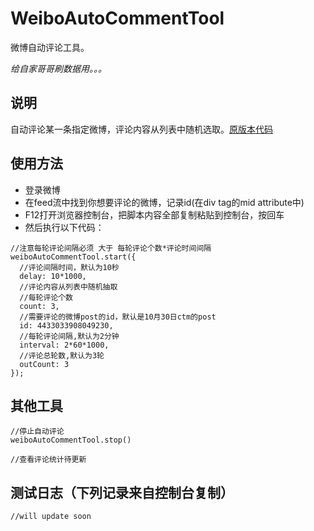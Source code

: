 # WeiboAutoCommentTool

微博自动评论工具。

*给自家哥哥刷数据用。。。*

## 说明
自动评论某一条指定微博，评论内容从列表中随机选取。[原版本代码](https://github.com/mrhuo/WeiboAutoCommentTool)

## 使用方法

* 登录微博
* 在feed流中找到你想要评论的微博，记录id(在div tag的mid attribute中)
* F12打开浏览器控制台，把脚本内容全部复制粘贴到控制台，按回车
* 然后执行以下代码：

```
//注意每轮评论间隔必须 大于 每轮评论个数*评论时间间隔
weiboAutoCommentTool.start({
  //评论间隔时间，默认为10秒
  delay: 10*1000,
  //评论内容从列表中随机抽取
  //每轮评论个数
  count: 3,
  //需要评论的微博post的id，默认是10月30日ctm的post
  id: 4433033908049230,
  //每轮评论间隔,默认为2分钟
  interval: 2*60*1000,
  //评论总轮数,默认为3轮
  outCount: 3
});
```
## 其他工具
```
//停止自动评论
weiboAutoCommentTool.stop()
```

```
//查看评论统计待更新
```

## 测试日志（下列记录来自控制台复制）
```
//will update soon
```
